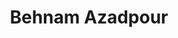 ---
layout: page
title: Behnam Azadpour
description: Now PhD student at Brigham Young University<br>MS, Chemical Engineering (2023-2024) 
img: assets/img/behnam.jpg
redirect: 
importance: 998
category: Alumni
horizontal: true
---